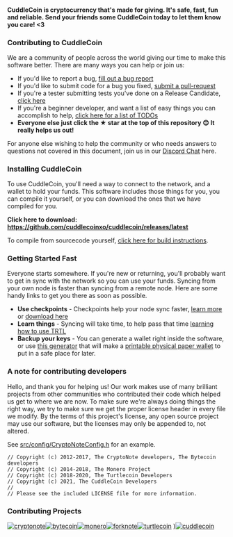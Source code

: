 #### CuddleCoin is cryptocurrency that's made for giving. It's safe, fast, fun and reliable. Send your friends some CuddleCoin today to let them know you care! <3

### Contributing to CuddleCoin

We are a community of people across the world giving our time to make this software better. There are many ways you can help or join us:

-   If you'd like to report a bug, [fill out a bug report](https://github.com/cuddlecoinxo/cuddlecoin/issues/new?template=bug_report.md)
-   If you'd like to submit code for a bug you fixed, [submit a pull-request](https://github.com/cuddlecoinxo/cuddlecoin/compare)
-   If you're a tester submitting tests you've done on a Release Candidate, [click here](https://github.com/cuddlecoinxo/cuddlecoin/issues/new?template=release-candidate.md)
-   If you're a beginner developer, and want a list of easy things you can accomplish to help, [click here for a list of TODOs](https://github.com/cuddlecoinxo/cuddlecoin/labels/GOOD%20FIRST%20ISSUE)
-   **Everyone else just click the ★ star at the top of this repository 😊 It really helps us out!**

For anyone else wishing to help the community or who needs answers to questions not covered in this document, join us in our [Discord Chat](http://chat.cuddlecoin.me) here.

### Installing CuddleCoin

To use CuddleCoin, you'll need a way to connect to the network, and a wallet to hold your funds. This software includes those things for you, you can compile it yourself, or you can download the ones that we have compiled for you.

**Click here to download: https://github.com/cuddlecoinxo/cuddlecoin/releases/latest**

To compile from sourcecode yourself, [click here for build instructions](https://github.com/cuddlecoinxo/cuddlecoin/blob/development/COMPILE.md).

### Getting Started Fast

Everyone starts somewhere. If you're new or returning, you'll probably want to get in sync with the network so you can use your funds. Syncing from your own node is faster than syncing from a remote node. Here are some handy links to get you there as soon as possible.

-   **Use checkpoints** - Checkpoints help your node sync faster, [learn more](http://checkpoints.cuddlecoin.me/use.html) or [download here](http://checkpoints.cuddlecoin.me)
-   **Learn things** - Syncing will take time, to help pass that time [learning how to use TRTL](https://docs.cuddlecoin.me/)
-   **Backup your keys** - You can generate a wallet right inside the software, or use [this generator](https://cuddlecoin.me/wallet/) that will make a [printable physical paper wallet](https://docs.cuddlecoin.me/guides/wallets/making-a-wallet) to put in a safe place for later.

### A note for contributing developers

Hello, and thank you for helping us! Our work makes use of many brilliant projects from other communities who contributed their code which helped us get to where we are now. To make sure we're always doing things the right way, we try to make sure we get the proper license header in every file we modify. By the terms of this project's license, any open source project may use our software, but the licenses may only be appended to, not altered.

See [src/config/CryptoNoteConfig.h](https://github.com/cuddlecoinxo/cuddlecoin/commit/28cfef2575f2d767f6e512f2a4017adbf44e610e) for an example.

```
// Copyright (c) 2012-2017, The CryptoNote developers, The Bytecoin developers
// Copyright (c) 2014-2018, The Monero Project
// Copyright (c) 2018-2020, The Turtlecoin Developers
// Copyright (c) 2021, The CuddleCoin Developers
//
// Please see the included LICENSE file for more information.
```

### Contributing Projects

[![cryptonote](https://user-images.githubusercontent.com/34389545/72484723-d84bf700-37ca-11ea-812e-e24cd7bf9fca.png)](https://cryptonote.org/)[![bytecoin](https://user-images.githubusercontent.com/34389545/72484467-ef3e1980-37c9-11ea-903d-3d1266e9c4c2.png)](https://bytecoin.org/)[![monero](https://user-images.githubusercontent.com/34389545/72484448-e0576700-37c9-11ea-934a-15a7d9231709.png)](https://web.getmonero.org/)[![forknote](https://user-images.githubusercontent.com/34389545/72484430-d59cd200-37c9-11ea-8529-e06ae2426dca.png)](http://forknote.net/)[![turtlecoin](https://user-images.githubusercontent.com/34389545/72484404-c0c03e80-37c9-11ea-8754-0b5a8e797965.png)](https://turtlecoin.lol)
)[![cuddlecoin]()](https://cuddlecoin.me)
